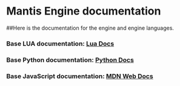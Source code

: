 # Mantis Engine documentation
##Here is the documentation for the engine and engine languages. 
### Base LUA documentation: [Lua Docs](https://www.lua.org/docs.html) 
### Base Python documentation: [Python Docs](https://docs.python.org/3/)
### Base JavaScript documentation: [MDN Web Docs](https://developer.mozilla.org/ru/docs/Web/JavaScript)
